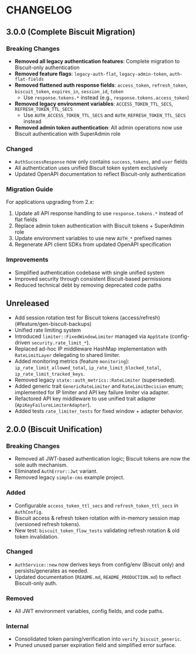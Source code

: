 # CHANGELOG

## 3.0.0 (Complete Biscuit Migration)

### Breaking Changes

- **Removed all legacy authentication features**: Complete migration to Biscuit-only authentication
- **Removed feature flags**: `legacy-auth-flat`, `legacy-admin-token`, `auth-flat-fields`
- **Removed flattened auth response fields**: `access_token`, `refresh_token`, `biscuit_token`, `expires_in`, `session_id`, `token`
  - Use `response.tokens.*` instead (e.g., `response.tokens.access_token`)
- **Removed legacy environment variables**: `ACCESS_TOKEN_TTL_SECS`, `REFRESH_TOKEN_TTL_SECS`
  - Use `AUTH_ACCESS_TOKEN_TTL_SECS` and `AUTH_REFRESH_TOKEN_TTL_SECS` instead
- **Removed admin token authentication**: All admin operations now use Biscuit authentication with SuperAdmin role

### Changed

- `AuthSuccessResponse` now only contains `success`, `tokens`, and `user` fields
- All authentication uses unified Biscuit token system exclusively
- Updated OpenAPI documentation to reflect Biscuit-only authentication

### Migration Guide

For applications upgrading from 2.x:

1. Update all API response handling to use `response.tokens.*` instead of flat fields
2. Replace admin token authentication with Biscuit tokens + SuperAdmin role
3. Update environment variables to use new `AUTH_*` prefixed names
4. Regenerate API client SDKs from updated OpenAPI specification

### Improvements

- Simplified authentication codebase with single unified system
- Improved security through consistent Biscuit-based permissions
- Reduced technical debt by removing deprecated code paths

## Unreleased

- Add session rotation test for Biscuit tokens (access/refresh) (#feature/gen-biscuit-backups)
- Unified rate limiting system
- Introduced `limiter::FixedWindowLimiter` managed via `AppState` (config-driven `security.rate_limit_*`).
- Replaced ad-hoc IP middleware HashMap implementation with `RateLimitLayer` delegating to shared limiter.
- Added monitoring metrics (feature `monitoring`): `ip_rate_limit_allowed_total`, `ip_rate_limit_blocked_total`, `ip_rate_limit_tracked_keys`.
- Removed legacy `state::auth_metrics::RateLimiter` (superseded).
- Added generic trait `GenericRateLimiter` and `RateLimitDecision` enum; implemented for IP limiter and API key failure limiter via adapter.
- Refactored API key middleware to use unified trait adapter (`ApiKeyFailureLimiterAdapter`).
- Added tests `rate_limiter_tests` for fixed window + adapter behavior.

## 2.0.0 (Biscuit Unification)

### Breaking Changes

- Removed all JWT-based authentication logic; Biscuit tokens are now the sole auth mechanism.
- Eliminated `AuthError::Jwt` variant.
- Removed legacy `simple-cms` example project.

### Added

- Configurable `access_token_ttl_secs` and `refresh_token_ttl_secs` in `AuthConfig`.
- Biscuit access & refresh token rotation with in-memory session map (versioned refresh tokens).
- New test: `biscuit_token_flow_tests` validating refresh rotation & old token invalidation.

### Changed

- `AuthService::new` now derives keys from config/env (Biscuit only) and persists/generates as needed.
- Updated documentation (`README.md`, `README_PRODUCTION.md`) to reflect Biscuit-only auth.

### Removed

- All JWT environment variables, config fields, and code paths.

### Internal

- Consolidated token parsing/verification into `verify_biscuit_generic`.
- Pruned unused parser expiration field and simplified error surface.
